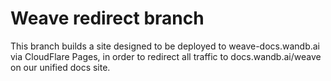 # Weave redirect branch

This branch builds a site designed to be deployed to weave-docs.wandb.ai via CloudFlare Pages, in order to redirect all traffic to docs.wandb.ai/weave on our unified docs site.
